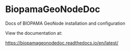 # BiopamaGeoNodeDoc

Docs of BIOPAMA GeoNode installation and configuration

View the documentation at:

https://biopamageonodedoc.readthedocs.io/en/latest/
